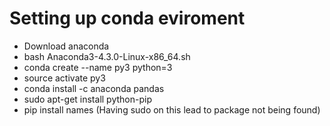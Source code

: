 # Setting up conda eviroment
- Download anaconda
- bash Anaconda3-4.3.0-Linux-x86_64.sh
- conda create --name py3 python=3
- source activate py3
- conda install -c anaconda pandas
- sudo apt-get install python-pip
- pip install names (Having sudo on this lead to package not being found)
